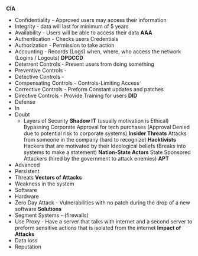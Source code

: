 
**CIA**
 - Confidentiality - Approved users may access their information
 - Integrity - data will last for minimum of 5 years
 - Availability - Users will be able to access their data
**AAA**
- Authentication  -  Checks users Credentials
- Authorization - Permission to take action
- Accounting  - Records (Logs) when, where,  who  access the network (Logins / Logouts)
**DPDCCD**
- Deterrent Controls - Prevent users from doing something  
- Preventive Controls -  
- Detective Controls  -  
- Compensating Controls  -  Controls-Limiting Access
- Corrective Controls - Preform Constant updates and patches   
- Directive Controls - Provide Training for users
**DID**
- Defense
- In
- Doubt
	- Layers of Security
**Shadow IT** 
(usually motivation is Ethical) Bypassing Corporate Approval for tech purchases (Approval Denied due to potential risk to corporate systems)
**Insider Threats**
Attacks from someone in the company (hard to recognize)
**Hacktivists**
Hackers that are motivated by their Ideological beliefs (Breaks into systems to make a statement)
**Nation-State Actors**
State Sponsored Attackers (hired by the government to attack enemies)
**APT**
- Advanced
- Persistent
- Threats
**Vectors of Attacks**
- Weakness in the system
- Software
- Hardware
- Zero Day Attack - Vulnerabilities with no patch during the drop of a new software
**Solutions**
- Segment Systems -  (firewalls)
- Use Proxy - Have a server that talks with internet and a second  server to preform sensitive actions that is isolated from the internet
**Impact of Attacks**
- Data loss
- Reputation
